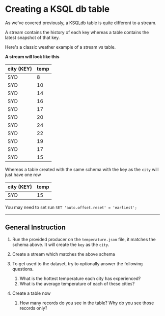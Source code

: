 # Creating a KSQL db table

As we've covered previously, a KSQLdb table is quite different to a stream.

A stream contains the history of each key whereas a table contains the latest snapshot of that key.

Here's a classic weather example of a stream vs table.

**A stream will look like this**

| city (KEY) | temp |
|------------|------|
| SYD        | 8    |
| SYD        | 10   |
| SYD        | 14   |
| SYD        | 16   |
| SYD        | 17   |
| SYD        | 20   |
| SYD        | 24   |
| SYD        | 22   |
| SYD        | 19   |
| SYD        | 17   |
| SYD        | 15   |


Whereas a table created with the same schema with the key as the `city` will just have one row

| city (KEY) | temp |
|------------|------|
| SYD        | 15   |


You may need to set run `SET 'auto.offset.reset' = 'earliest';`

---

## General Instruction
1. Run the provided producer on the `temperature.json` file, it matches the schema above. It will create the `key` as the `city`.
2. Create a stream which matches the above schema
3. To get used to the dataset, try to optionally answer the following questions.
   1. What is the hottest temperature each city has experienced? 
   2. What is the average temperature of each of these cities?

4. Create a table now
   1. How many records do you see in the table? Why do you see those records only?
